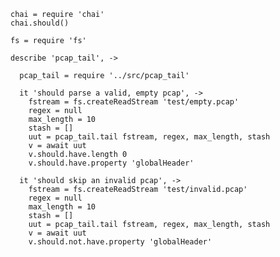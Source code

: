     chai = require 'chai'
    chai.should()

    fs = require 'fs'

    describe 'pcap_tail', ->

      pcap_tail = require '../src/pcap_tail'

      it 'should parse a valid, empty pcap', ->
        fstream = fs.createReadStream 'test/empty.pcap'
        regex = null
        max_length = 10
        stash = []
        uut = pcap_tail.tail fstream, regex, max_length, stash
        v = await uut
        v.should.have.length 0
        v.should.have.property 'globalHeader'

      it 'should skip an invalid pcap', ->
        fstream = fs.createReadStream 'test/invalid.pcap'
        regex = null
        max_length = 10
        stash = []
        uut = pcap_tail.tail fstream, regex, max_length, stash
        v = await uut
        v.should.not.have.property 'globalHeader'
